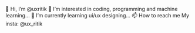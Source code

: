 👋 Hi, I’m @uxritik
👀 I’m interested in coding, programming and machine learning...
🌱 I’m currently learning ui/ux designing...
📫 How to reach me 
My insta: @ux_ritik
